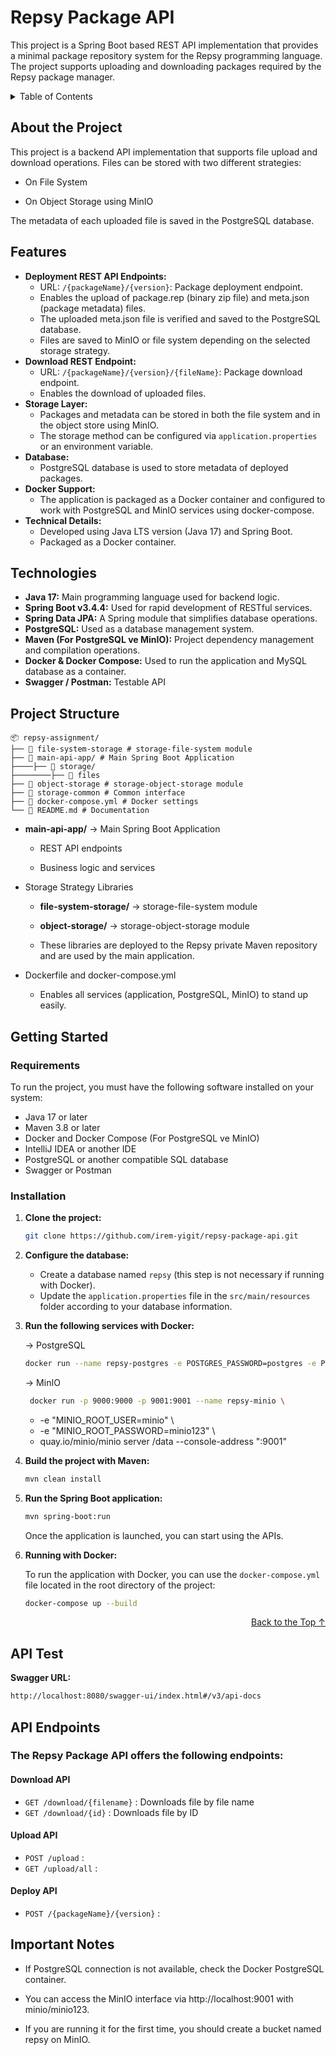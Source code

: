 # Repsy Package API
<a name="readme-top"></a>
This project is a Spring Boot based REST API implementation that provides a minimal package repository system for the Repsy programming language. The project supports uploading and downloading packages required by the Repsy package manager.

<details>
  <summary>Table of Contents</summary>
  <ol>
    <li><a href="#about-the-project">About the Project</a></li>
    <li><a href="#features">Features</a></li>
    <li><a href="#technologies">Technologies</a></li>
   <li><a href="#project-structure">Project Structure</a></li>
    <li>
      <a href="#getting-started">Getting Started</a>
      <ul>
        <li><a href="#requirements">Requirements</a></li>
        <li><a href="#installation">Installation</a></li>
      </ul>
    </li>
    <li><a href="#api-test">API Test</a></li>
    <li><a href="#api-endpoints">API Endpoints</a></li>
    <li><a href="#important-notes">Important Notes</a></li>
  </ol>
</details>

##  About the Project 

This project is a backend API implementation that supports file upload and download operations.
Files can be stored with two different strategies:

* On File System

* On Object Storage using MinIO

The metadata of each uploaded file is saved in the PostgreSQL database.

## Features

* **Deployment REST API Endpoints:**
  * URL: `/{packageName}/{version}`: Package deployment endpoint.
  * Enables the upload of package.rep (binary zip file) and meta.json (package metadata) files.
  * The uploaded meta.json file is verified and saved to the PostgreSQL database.
  * Files are saved to MinIO or file system depending on the selected storage strategy.
* **Download REST Endpoint:**
  * URL: `/{packageName}/{version}/{fileName}`: Package download endpoint.
  * Enables the download of uploaded files.
* **Storage Layer:**
  * Packages and metadata can be stored in both the file system and in the object store using MinIO.
  * The storage method can be configured via `application.properties` or an environment variable.
* **Database:**
  * PostgreSQL database is used to store metadata of deployed packages.
* **Docker Support:**
  * The application is packaged as a Docker container and configured to work with PostgreSQL and MinIO services using docker-compose.
* **Technical Details:**
  * Developed using Java LTS version (Java 17) and Spring Boot.
  * Packaged as a Docker container.


## Technologies 

- **Java 17:** Main programming language used for backend logic.
- **Spring Boot v3.4.4:** Used for rapid development of RESTful services.
- **Spring Data JPA:** A Spring module that simplifies database operations.
- **PostgreSQL:** Used as a database management system.
- **Maven (For PostgreSQL ve MinIO):** Project dependency management and compilation operations.
- **Docker & Docker Compose:** Used to run the application and MySQL database as a container.
- **Swagger / Postman:** Testable API

## Project Structure

    📦 repsy-assignment/
    ├── 📂 file-system-storage # storage-file-system module
    ├── 📂 main-api-app/ # Main Spring Boot Application
    ├────├── 📂 storage/
    ├────────├── 📂 files        
    ├── 📂 object-storage # storage-object-storage module
    ├── 📂 storage-common # Common interface
    ├── 📄 docker-compose.yml # Docker settings
    └── 📄 README.md # Documentation

* **main-api-app/** → Main Spring Boot Application

    - REST API endpoints

   - Business logic and services

* Storage Strategy Libraries

   - **file-system-storage/** → storage-file-system module

   - **object-storage/** → storage-object-storage module

   - These libraries are deployed to the Repsy private Maven repository and are used by the main application.

* Dockerfile and docker-compose.yml

   - Enables all services (application, PostgreSQL, MinIO) to stand up easily.

## Getting Started

### Requirements

To run the project, you must have the following software installed on your system:

- Java 17 or later
- Maven 3.8 or later
- Docker and Docker Compose (For PostgreSQL ve MinIO)
- IntelliJ IDEA or another IDE
- PostgreSQL or another compatible SQL database
- Swagger or Postman

### Installation

1. **Clone the project:**

   ```bash
   git clone https://github.com/irem-yigit/repsy-package-api.git
   ```

2. **Configure the database:**

    - Create a database named `repsy` (this step is not necessary if running with Docker).
    - Update the `application.properties` file in the `src/main/resources` folder according to your database information.

3. **Run the following services with Docker:**

   → PostgreSQL
    ```bash
    docker run --name repsy-postgres -e POSTGRES_PASSWORD=postgres -e POSTGRES_DB=repsy -p 5432:5432 -d postgres
   ```
   → MinIO
   ```bash
    docker run -p 9000:9000 -p 9001:9001 --name repsy-minio \
      ```
   - -e "MINIO_ROOT_USER=minio" \
   - -e "MINIO_ROOT_PASSWORD=minio123" \
   - quay.io/minio/minio server /data --console-address ":9001"

4. **Build the project with Maven:**

   ```bash
   mvn clean install
   ```

5. **Run the Spring Boot application:**

   ```bash
   mvn spring-boot:run
   ```

   Once the application is launched, you can start using the APIs.

6. **Running with Docker:**

   To run the application with Docker, you can use the `docker-compose.yml` file located in the root directory of the project:

   ```bash
   docker-compose up --build
   ```
<p align="right"><a href="#readme-top">Back to the Top ↑ </a></p>

## API Test

**Swagger URL:**

   ```bash
   http://localhost:8080/swagger-ui/index.html#/v3/api-docs
   ```
## API Endpoints

### The Repsy Package API offers the following endpoints:

#### Download API

- `GET /download/{filename}`    : Downloads file by file name 
- `GET /download/{id}`    : Downloads file by ID

#### Upload API

- `POST /upload`           : 
- `GET /upload/all`        :

#### Deploy API 

- `POST /{packageName}/{version}` : 

## Important Notes

* If PostgreSQL connection is not available, check the Docker PostgreSQL container.

* You can access the MinIO interface via http://localhost:9001 with minio/minio123.

* If you are running it for the first time, you should create a bucket named repsy on MinIO.
